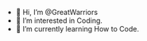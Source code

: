 - 👋 Hi, I’m @GreatWarriors
- 👀 I’m interested in Coding.
- 🌱 I’m currently learning How to Code.
<!---
GreatWarriors/GreatWarriors is a ✨ special ✨ repository because its `README.md` (this file) appears on your GitHub profile.
You can click the Preview link to take a look at your changes.
--->

